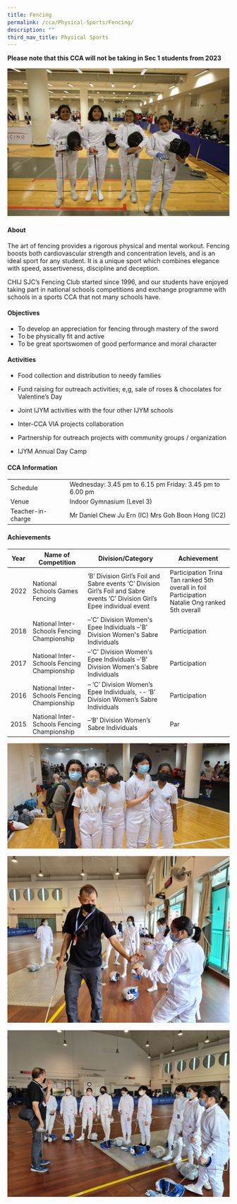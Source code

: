 ```yaml
---
title: Fencing
permalink: /cca/Physical-Sports/Fencing/
description: ""
third_nav_title: Physical Sports
---
```

**Please note that this CCA will not be taking in Sec 1 students from 2023**

![](/images/CCA/Physical%20Sports/Fencing/F1.jpg)

#### **About**


The art of fencing provides a rigorous physical and mental workout. Fencing boosts both cardiovascular strength and concentration levels, and is an ideal sport for any student. It is a unique sport which combines elegance with speed, assertiveness, discipline and deception.

  

CHIJ SJC’s Fencing Club started since 1996, and our students have enjoyed taking part in national schools competitions and exchange programme with schools in a sports CCA that not many schools have.

#### **Objectives**


*   To develop an appreciation for fencing through mastery of the sword
*   To be physically fit and active
*   To be great sportswomen of good performance and moral character

#### **Activities**


*   Food collection and distribution to needy families  
    
*   Fund raising for outreach activities; e,g, sale of roses & chocolates for Valentine’s Day
*   Joint IJYM activities with the four other IJYM schools
*   Inter-CCA VIA projects collaboration
*   Partnership for outreach projects with community groups / organization
*   IJYM Annual Day Camp

#### **CCA Information**

|                    |                                                            |
|--------------------|------------------------------------------------------------|
| Schedule           | Wednesday: 3.45 pm to 6.15 pm  Friday: 3.45 pm to 6.00 pm  |
| Venue              |                  Indoor Gymnasium (Level 3)                |
| Teacher-in-charge  | Mr Daniel Chew Ju Ern (IC) Mrs Goh Boon Hong (IC2)         |

#### **Achievements**


|  Year | Name of Competition                          | Division/Category                                                                                                                  | Achievement                                                                                         |
|:-----:|----------------------------------------------|------------------------------------------------------------------------------------------------------------------------------------|-----------------------------------------------------------------------------------------------------|
|  2022 | National Schools Games Fencing               | ‘B’ Division Girl’s Foil and Sabre events     ‘C’ Division Girl’s Foil and Sabre events  ‘C’ Division Girl’s Epee individual event | Participation Trina Tan ranked 5th overall in foil  Participation  Natalie Ong  ranked 5th overall  |
|  2018 | National Inter-Schools Fencing Championship  | –'C' Division Women's Epee Individuals –'B' Division Women's Sabre Individuals                                                     |                                             Participation                                           |
|  2017 | National Inter-Schools Fencing Championship  | –'C' Division Women's Epee Individuals –'B' Division Women's Sabre Individuals                                                     | Participation                                                                                       |
|  2016 | National Inter-Schools Fencing Championship  | – ‘C’ Division Women’s Epee Individuals, -- ‘B’ Division Women’s Sabre Individuals                                                 | Participation                                                                                       |
|  2015 | National Inter-Schools Fencing Championship  | –‘B’ Division Women’s Sabre Individuals                                                                                            | Par                                                                                                 |


![](/images/CCA/Physical%20Sports/Fencing/F2.jpg)

![](/images/CCA/Physical%20Sports/Fencing/F3.jpg)

![](/images/CCA/Physical%20Sports/Fencing/F4.jpg)